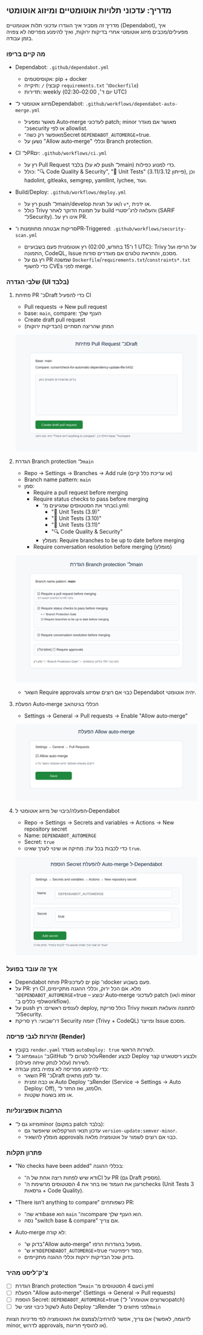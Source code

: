 ## מדריך: עדכוני תלויות אוטומטיים ומיזוג אוטומטי

מדריך זה מסביר איך הוגדרו עדכוני תלות אוטומטיים (Dependabot), איך מפעילים/מכבים מיזוג אוטומטי אחרי בדיקות ירוקות, ואיך להימנע מפריסה לא צפויה בזמן עבודה.

### מה קיים בריפו
- Dependabot: `.github/dependabot.yml`
  - אקוסיסטמים: pip + docker
  - תיקייה: `/` (קובצי `requirements.txt` ו־`Dockerfile`)
  - תדירות: weekly (יום ד׳, 02:00–02:30 UTC)

- מיזוג אוטומטי ל־Dependabot: `.github/workflows/dependabot-auto-merge.yml`
  - מאשר ומפעיל Auto‑merge לעדכוני patch; minor מאושר אם מוגדר כ־security או לפי allowlist.
  - מאופשר רק כשה־Secret `DEPENDABOT_AUTOMERGE`=true.
  - נשען על "Allow auto‑merge" וכללי Branch protection.

- CI ל־PRים: `.github/workflows/ci.yml`
  - רץ על Pull Request בלבד (לא על push ל־main) כדי למנוע כפילות.
  - כולל: "🔍 Code Quality & Security", "🧪 Unit Tests" (פייתון 3.11/3.12), וכן hadolint, gitleaks, semgrep, yamllint, lychee, ועוד.

- Build/Deploy: `.github/workflows/deploy.yml`
  - רץ על push ל־main/develop ו/או על תגיות `v*`, או ידנית.
  - כולל Trivy על תמונת הדוקר לאחר build והעלאה לרג׳יסטרי (SARIF ל־Security). אינו רץ על PR.

- סריקות אבטחה מתוזמנות ו־PR‑Triggered: `.github/workflows/security-scan.yml`
  - רץ אוטומטית פעם בשבועיים (1 ו־15 בחודש, 02:00 UTC): Trivy על הריפו ועל התמונה, CodeQL, Issue מסכם, והתראת טלגרם אם מוגדרים סודות.
  - רץ גם על PR שמשנה `Dockerfile`/`requirements.txt`/`constraints*.txt` כדי לחשוף CVEs לפני merge.

### שלבי הגדרה (UI בלבד)
1) פתיחת PR כ־Draft כדי להפעיל CI
   - Pull requests → New pull request
   - base: `main`, compare: הענף שלך
   - Create draft pull request
   - המתן שהריצה תסתיים (הבדיקות ירוקות)

   ![Create Draft PR](images/create-draft-pr.svg)

2) הגדרת Branch protection ל־`main`
   - Repo → Settings → Branches → Add rule (או עריכת כלל קיים)
   - Branch name pattern: `main`
   - סמן:
     - Require a pull request before merging
     - Require status checks to pass before merging
       - בחר את הסטטוסים שמגיעים מ־ci.yml:
         - "🧪 Unit Tests (3.9)"
         - "🧪 Unit Tests (3.10)"
         - "🧪 Unit Tests (3.11)"
         - "🔍 Code Quality & Security"
       - מומלץ: Require branches to be up to date before merging
     - Require conversation resolution before merging (מומלץ)
   
   ![Branch Protection Rule](images/branch-protection-rule.svg)
   - השאר Require approvals כבוי אם רוצים שמיזוג Dependabot יהיה אוטומטי.

3) הפעלת Auto‑merge הכללי בגיטהאב
   - Settings → General → Pull requests → Enable "Allow auto‑merge"

   ![Allow Auto Merge](images/allow-auto-merge-setting.svg)

4) הפעלה/כיבוי של מיזוג אוטומטי ל‑Dependabot
   - Repo → Settings → Secrets and variables → Actions → New repository secret
   - Name: `DEPENDABOT_AUTOMERGE`
   - Secret: `true`
   - כדי לכבות בכל עת: מחיקה או שינוי לערך שאינו `true`.

   ![Add Secret](images/add-secret-dependabot-automerge.svg)

### איך זה עובד בפועל
- Dependabot פותח PRים לעדכוני pip ו־docker פעם בשבוע.
- על PR: רץ CI מלא. אם הכל ירוק, וכללי ההגנה מתקיימים, ו־`DEPENDABOT_AUTOMERGE`=true – יבוצע Auto‑merge לעדכוני patch (ו/או minor לפי כללים ב־workflow).
- על push לענפים ראשיים: רץ deploy, כולל סריקת Trivy לתמונה והעלאת תוצאות ל־Security.
- דו־שבועי: רץ סריקת Security יזומה (Trivy + CodeQL) ומייצר Issue מסכם.

### זהירות לגבי פריסה (Render)
- בקובץ `render.yaml` מוגדר `autoDeploy: true` לשירות הראשי.
- מיזוג ל־`main` ב־GitHub עלול לגרום ל־Render לבצע Deploy ולבצע ריסטארט קצר לשירות (עלול לנתק שיחה פעילה).
- כדי להימנע מפריסה לא צפויה בזמן עבודה:
  - השאר PR כ־Draft עד לזמן מתאים.
  - או כבה זמנית Auto Deploy ב־Render (Service → Settings → Auto Deploy: Off), מזג, ואז החזר ל־On.
  - או מזג בשעות שקטות.

### הרחבות אופציונליות
- מיזוג גם ל־minor (במקום patch בלבד):
  - עדכון תנאי הוורקפלואו שיאפשר גם `version-update:semver-minor`.
  - מומלץ להשאיר approvals כבוי אם רוצים לשמור על אוטומציה מלאה.

### פתרון תקלות
- "No checks have been added" בכללי ההגנה:
  - ודא שיש לפחות ריצה אחת של ה־CI על PR (גם Draft מספיק).
  - רענן את העמוד ואז בחר את 4 הסטטוסים מרשימת ה־checks (Unit Tests 3 גרסאות + Code Quality).

- "There isn’t anything to compare" כשפותחים PR:
  - ודא שה־base הוא `main` וה־compare הוא הענף שלך.
  - נסה "switch base & compare" אם צריך.

- Auto‑merge לא קורה:
  - בדוק ש־"Allow auto‑merge" מופעל בהגדרות הרפו.
  - ודא ש־`DEPENDABOT_AUTOMERGE`=true כסוד ריפוזיטורי.
  - בדוק שכל הבדיקות ירוקות וכללי ההגנה מתקיימים.

  

### צ'ק־ליסט מהיר
- [ ] הגדרת Branch protection ל־`main` עם 4 הסטטוסים מ־ci.yml
- [ ] הפעלת "Allow auto‑merge" (Settings → General → Pull requests)
- [ ] הוספת Secret: `DEPENDABOT_AUTOMERGE`=true (כשרוצים אוטומרג׳ ל־patch)
- [ ] לשקול כיבוי זמני של Auto Deploy ב־Render לפני מיזוגים ל־`main`

אם צריך, אפשר להרחיב/לצמצם את האוטומציה לפי מדיניות הצוות (לדוגמה, לאפשר minor, לדרוש approvals, או להוסיף חריגות).

